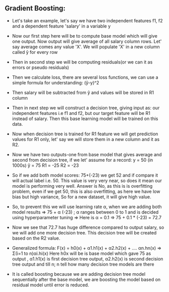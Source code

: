 ## Gradient Boosting:

* Let's take an example, let's say we have two independent features f1, f2 and a dependent feature 'salary' in a variable y
* Now our first step here will be to compute base model which will give one output. Now output will give average of all salary column rows. Let' say average comes any value 'X'. We will populate 'X' in a new column called ŷ for every row
* Then in second step we will be computing residuals(or we can it as errors or pseudo residuals)
* Then we calculate loss, there are several loss functions, we can use a simple formula for understanding: (ŷ-y)^2
* Then salary will be subtracted from ŷ and values will be stored in R1 column
* Then in next step we will construct a decision tree, giving input as: our independent features i.e f1 and f2, but our target feature will be R1 instead of salary. Then this base learning model will be trained on this data.
* Now when decision tree is trained for R1 feature we will get prediction values for R1 only, let' say we will store them in a new column and it as R2.

* Now we have two outputs-one from base model that gives average and second from decision tree, if we let' assume for a record:
		y = 50 (in 1000s)
		ŷ = 75
		R1 = -25
		R2 = -23
* So if we add both model scores: 75+(-23) we get 52 and if compare it will actual label i.e. 50. This value is very very near, so does it mean our model is performing very well. Answer is No, as this is is overfitting problem, even if we get 50, this is also overfitting, as here we have low bias but high variance, So for a new dataset, it will give high value.
* So, to prevent this we will use learning rate α, when we are adding both model results
		=> 75 + α (-23) ; α ranges between 0 to 1 and is decided using hyperparameter tuning
		=> Here is α = 0.1 => 75 + 0.1 * (-23) = 72.7
* Now we see that 72.7 has huge difference compared to output salary, so we will add one more decision tree. This decision tree will be created based on the R2 value.
* Generalized formula: F(x) = h0(x) + α1.h1(x) + α2.h2(x) + .... αn.hn(x) => Σ(i=1 to n)αi.hi(x)
		Here h0x will be is base model which gave 75 as output , α1.h1(x) is first decision tree output, α2.h2(x) is second decision tree output and till n; n tell how many decision tree models are there

* It is called boosting because we are adding decision tree model sequentially after the base model, we are boosting the model based on residual model until error is reduced.